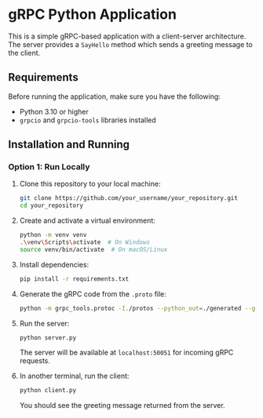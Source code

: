 # gRPC Python Application

This is a simple gRPC-based application with a client-server architecture. The server provides a `SayHello` method which sends a greeting message to the client.

## Requirements

Before running the application, make sure you have the following:

- Python 3.10 or higher
- `grpcio` and `grpcio-tools` libraries installed

## Installation and Running

### Option 1: Run Locally

1. Clone this repository to your local machine:

    ```bash
    git clone https://github.com/your_username/your_repository.git
    cd your_repository
    ```

2. Create and activate a virtual environment:

    ```bash
    python -m venv venv
    .\venv\Scripts\activate  # On Windows
    source venv/bin/activate  # On macOS/Linux
    ```

3. Install dependencies:

    ```bash
    pip install -r requirements.txt
    ```

4. Generate the gRPC code from the `.proto` file:

    ```bash
    python -m grpc_tools.protoc -I./protos --python_out=./generated --grpc_python_out=./generated ./protos/service.proto
    ```

5. Run the server:

    ```bash
    python server.py
    ```

    The server will be available at `localhost:50051` for incoming gRPC requests.

6. In another terminal, run the client:

    ```bash
    python client.py
    ```

    You should see the greeting message returned from the server.